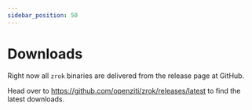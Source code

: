 ```yaml
---
sidebar_position: 50
---
```


# Downloads

Right now all `zrok` binaries are delivered from the release page at GitHub.

Head over to https://github.com/openziti/zrok/releases/latest to find the latest downloads.
